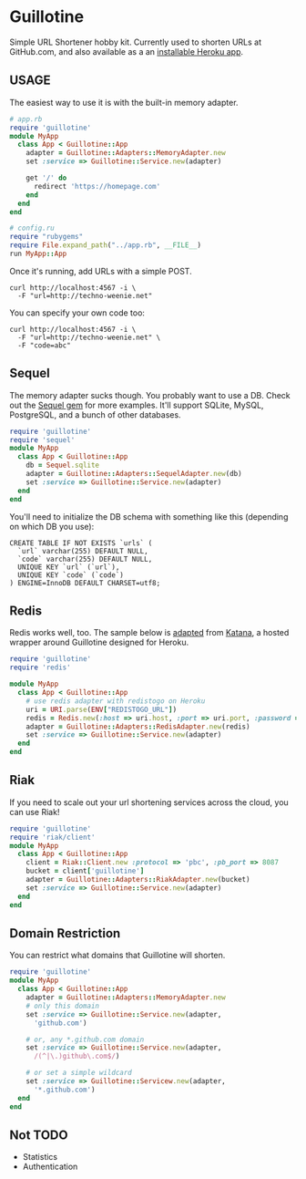 # Guillotine

Simple URL Shortener hobby kit.  Currently used to shorten URLs at GitHub.com, and also available as a an [installable Heroku app](https://github.com/mrtazz/katana).

## USAGE

The easiest way to use it is with the built-in memory adapter.

```ruby
# app.rb
require 'guillotine'
module MyApp
  class App < Guillotine::App
    adapter = Guillotine::Adapters::MemoryAdapter.new
    set :service => Guillotine::Service.new(adapter)

    get '/' do
      redirect 'https://homepage.com'
    end
  end
end
```

```ruby
# config.ru
require "rubygems"
require File.expand_path("../app.rb", __FILE__)
run MyApp::App
```

Once it's running, add URLs with a simple POST.

    curl http://localhost:4567 -i \
      -F "url=http://techno-weenie.net"

You can specify your own code too:

    curl http://localhost:4567 -i \
      -F "url=http://techno-weenie.net" \
      -F "code=abc"

## Sequel

The memory adapter sucks though.  You probably want to use a DB.  Check
out the [Sequel gem](http://sequel.rubyforge.org/) for more examples.
It'll support SQLite, MySQL, PostgreSQL, and a bunch of other databases.

```ruby
require 'guillotine'
require 'sequel'
module MyApp
  class App < Guillotine::App
    db = Sequel.sqlite 
    adapter = Guillotine::Adapters::SequelAdapter.new(db)
    set :service => Guillotine::Service.new(adapter)
  end
end
```

You'll need to initialize the DB schema with something like this
(depending on which DB you use):

```
CREATE TABLE IF NOT EXISTS `urls` (
  `url` varchar(255) DEFAULT NULL,
  `code` varchar(255) DEFAULT NULL,
  UNIQUE KEY `url` (`url`),
  UNIQUE KEY `code` (`code`)
) ENGINE=InnoDB DEFAULT CHARSET=utf8;
```

## Redis

Redis works well, too.  The sample below is [adapted](https://github.com/mrtazz/katana/blob/master/app.rb) from [Katana](https://github.com/mrtazz/katana), a hosted wrapper around Guillotine designed for Heroku.

```ruby
require 'guillotine'
require 'redis'

module MyApp
  class App < Guillotine::App
    # use redis adapter with redistogo on Heroku
    uri = URI.parse(ENV["REDISTOGO_URL"])
    redis = Redis.new(:host => uri.host, :port => uri.port, :password => uri.password)
    adapter = Guillotine::Adapters::RedisAdapter.new(redis)
    set :service => Guillotine::Service.new(adapter)
  end
end
```

## Riak

If you need to scale out your url shortening services across the cloud,
you can use Riak!

```ruby
require 'guillotine'
require 'riak/client'
module MyApp
  class App < Guillotine::App
    client = Riak::Client.new :protocol => 'pbc', :pb_port => 8087
    bucket = client['guillotine']
    adapter = Guillotine::Adapters::RiakAdapter.new(bucket)
    set :service => Guillotine::Service.new(adapter)
  end
end
```

## Domain Restriction

You can restrict what domains that Guillotine will shorten.

```ruby
require 'guillotine'
module MyApp
  class App < Guillotine::App
    adapter = Guillotine::Adapters::MemoryAdapter.new
    # only this domain
    set :service => Guillotine::Service.new(adapter,
      'github.com')

    # or, any *.github.com domain
    set :service => Guillotine::Service.new(adapter,
      /(^|\.)github\.com$/)

    # or set a simple wildcard
    set :service => Guillotine::Servicew.new(adapter,
      '*.github.com')
  end
end
```

## Not TODO

* Statistics
* Authentication
